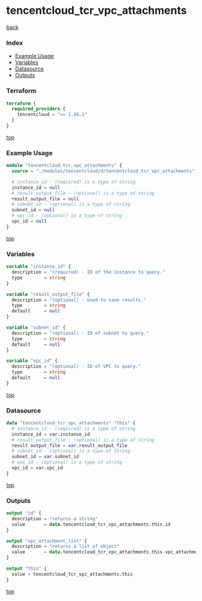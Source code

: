 # tencentcloud_tcr_vpc_attachments

[back](../tencentcloud.md)

### Index

- [Example Usage](#example-usage)
- [Variables](#variables)
- [Datasource](#datasource)
- [Outputs](#outputs)

### Terraform

```terraform
terraform {
  required_providers {
    tencentcloud = ">= 1.56.1"
  }
}
```

[top](#index)

### Example Usage

```terraform
module "tencentcloud_tcr_vpc_attachments" {
  source = "./modules/tencentcloud/d/tencentcloud_tcr_vpc_attachments"

  # instance_id - (required) is a type of string
  instance_id = null
  # result_output_file - (optional) is a type of string
  result_output_file = null
  # subnet_id - (optional) is a type of string
  subnet_id = null
  # vpc_id - (optional) is a type of string
  vpc_id = null
}
```

[top](#index)

### Variables

```terraform
variable "instance_id" {
  description = "(required) - ID of the instance to query."
  type        = string
}

variable "result_output_file" {
  description = "(optional) - Used to save results."
  type        = string
  default     = null
}

variable "subnet_id" {
  description = "(optional) - ID of subnet to query."
  type        = string
  default     = null
}

variable "vpc_id" {
  description = "(optional) - ID of VPC to query."
  type        = string
  default     = null
}
```

[top](#index)

### Datasource

```terraform
data "tencentcloud_tcr_vpc_attachments" "this" {
  # instance_id - (required) is a type of string
  instance_id = var.instance_id
  # result_output_file - (optional) is a type of string
  result_output_file = var.result_output_file
  # subnet_id - (optional) is a type of string
  subnet_id = var.subnet_id
  # vpc_id - (optional) is a type of string
  vpc_id = var.vpc_id
}
```

[top](#index)

### Outputs

```terraform
output "id" {
  description = "returns a string"
  value       = data.tencentcloud_tcr_vpc_attachments.this.id
}

output "vpc_attachment_list" {
  description = "returns a list of object"
  value       = data.tencentcloud_tcr_vpc_attachments.this.vpc_attachment_list
}

output "this" {
  value = tencentcloud_tcr_vpc_attachments.this
}
```

[top](#index)
